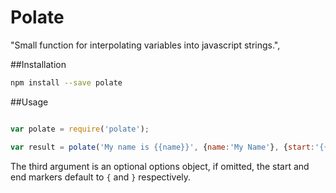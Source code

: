 
Polate
=====

"Small function for interpolating variables into javascript strings.",

##Installation

```sh 
npm install --save polate
```

##Usage

```js

var polate = require('polate');

var result = polate('My name is {{name}}', {name:'My Name'}, {start:'{{', end:'}}'}); 

```

The third argument is an optional options object, if omitted, the start and end markers
default to `{` and `}` respectively.
